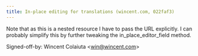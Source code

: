 ```yaml
---
title: In-place editing for translations (wincent.com, 022faf3)
---
```


Note that as this is a nested resource I have to pass the URL explicitly. I can probably simplify this by further tweaking the in\_place\_editor\_field method.

Signed-off-by: Wincent Colaiuta &lt;win@wincent.com&gt;
